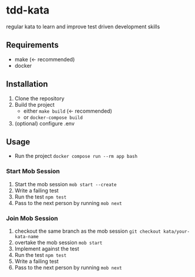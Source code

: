 # tdd-kata
regular kata to learn and improve test driven development skills

## Requirements
- make (<- recommended)
- docker

## Installation
1. Clone the repository
2. Build the project
   * either `make build` (<- recommended)
   * or `docker-compose build`
3. (optional) configure .env

## Usage
- Run the project `docker compose run --rm app bash`

### Start Mob Session
1. Start the mob session `mob start --create`
2. Write a failing test
3. Run the test `npm test`
4. Pass to the next person by running `mob next`

### Join Mob Session
1. checkout the same branch as the mob session `git checkout kata/your-kata-name`
2. overtake the mob session `mob start`
3. Implement against the test
4. Run the test `npm test`
5. Write a failing test
6. Pass to the next person by running `mob next`
